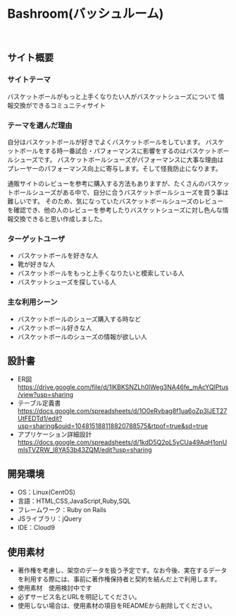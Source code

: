 # Bashroom(バッシュルーム)
​
## サイト概要
### サイトテーマ
バスケットボールがもっと上手くなりたい人がバスケットシューズについて
情報交換ができるコミュニティサイト
​
### テーマを選んだ理由
自分はバスケットボールが好きでよくバスケットボールをしています。
バスケットボールをする時一番試合・パフォーマンスに影響をするのはバスケットボールシューズです。
バスケットボールシューズがパフォーマンスに大事な理由はプレーヤーのパフォーマンス向上に寄与します。そして怪我防止になります。

通販サイトのレビューを参考に購入する方法もありますが、たくさんのバスケットボールシューズがある中で、自分に合うバスケットボールシューズを買う事は難しいです。
そのため、気になっていたバスケットボールシューズのレビューを確認でき、他の人のレビューを参考したりバスケットシューズに対し色んな情報交換できると思い作成しました。

### ターゲットユーザ
- バスケットボールを好きな人
- 靴が好きな人
- バスケットボールをもっと上手くなりたいと模索している人
- バスケットシューズを探している人
​
### 主な利用シーン
- バスケットボールのシューズ購入する時など
- バスケットボール好きな人
- バスケットボールのシューズの情報が欲しい人
​
## 設計書
- ER図 https://drive.google.com/file/d/1lKBKSNZLh0lWeg3NA46fe_mAcYQIPtus/view?usp=sharing
- テーブル定義書 https://docs.google.com/spreadsheets/d/1O0eRvbag8f1ua6oZp3lJET27UtFEDTd1/edit?usp=sharing&ouid=104815188118820788575&rtpof=true&sd=true
- アプリケーション詳細設計 https://docs.google.com/spreadsheets/d/1kdD5Q2pL5yCUa49AqH1onUmIsTVZRW_l8YA53b43ZQM/edit?usp=sharing
​
## 開発環境
- OS：Linux(CentOS)
- 言語：HTML,CSS,JavaScript,Ruby,SQL
- フレームワーク：Ruby on Rails
- JSライブラリ：jQuery
- IDE：Cloud9
​
## 使用素材
- 著作権を考慮し、架空のデータを扱う予定です。なお今後、実在するデータを利用する際には、事前に著作権保持者と契約を結んだ上で利用します。
- 使用素材　使用検討中です
- 必ずサービス名とURLを明記してください。
- 使用しない場合は、使用素材の項目をREADMEから削除してください。